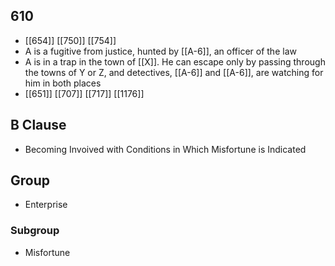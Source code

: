 ## 610
- [[654]] [[750]] [[754]] 
- A is a fugitive from justice, hunted by [[A-6]], an officer of the law
- A is in a trap in the town of [[X]]. He can escape only by passing through the towns of Y or Z, and detectives, [[A-6]] and [[A-6]], are watching for him in both places
- [[651]] [[707]] [[717]] [[1176]] 

## B Clause
- Becoming Invoived with Conditions in Which Misfortune is Indicated

## Group
- Enterprise

### Subgroup
- Misfortune

